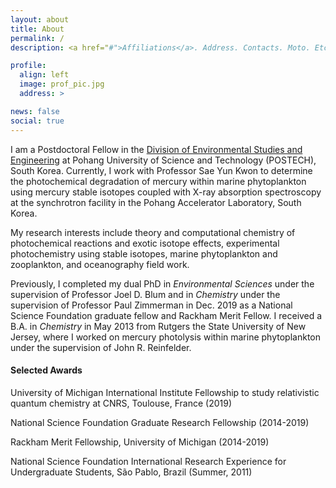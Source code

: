 ```yaml
---
layout: about
title: About
permalink: /
description: <a href="#">Affiliations</a>. Address. Contacts. Moto. Etc.

profile:
  align: left
  image: prof_pic.jpg
  address: >

news: false
social: true
---
```



I am a Postdoctoral Fellow in the [Division of Environmental Studies and Engineering](http://dese.postech.ac.kr/welcomeeng.do) at Pohang University of Science and Technology (POSTECH), South Korea. Currently, I work with Professor Sae Yun Kwon to determine the photochemical degradation of mercury within marine phytoplankton using mercury stable isotopes coupled with X-ray absorption spectroscopy at the synchrotron facility in the Pohang Accelerator Laboratory, South Korea. 

My research interests include theory and computational chemistry of photochemical reactions and exotic isotope effects, experimental photochemistry using stable isotopes, marine phytoplankton and zooplankton, and oceanography field work. 

Previously, I completed my dual PhD in *Environmental Sciences* under the supervision of Professor Joel D. Blum and in *Chemistry* under the supervision of Professor Paul Zimmerman in Dec. 2019 as a National Science Foundation graduate fellow and Rackham Merit Fellow. I received a B.A. in *Chemistry* in May 2013 from Rutgers the State University of New Jersey, where I worked on mercury photolysis within marine phytoplankton under the supervision of John R. Reinfelder.

#### Selected Awards
University of Michigan International Institute Fellowship to study relativistic quantum chemistry at CNRS, Toulouse, France (2019)
                                                                                                          
National Science Foundation Graduate Research Fellowship (2014-2019)  
                                                   
Rackham Merit Fellowship, University of Michigan (2014-2019)   
                                                                                                   
National Science Foundation International Research Experience for Undergraduate Students, São Pablo, Brazil (Summer, 2011)